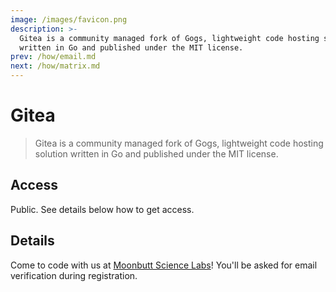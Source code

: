 ```yaml
---
image: /images/favicon.png
description: >-
  Gitea is a community managed fork of Gogs, lightweight code hosting solution
  written in Go and published under the MIT license.
prev: /how/email.md
next: /how/matrix.md
---
```


# Gitea

> Gitea is a community managed fork of Gogs, lightweight code hosting solution written in Go and published under the MIT license.

## Access

Public. See details below how to get access.

## Details

Come to code with us at [Moonbutt Science Labs](https://moonbutt.science)! You'll be asked for email verification during registration.
